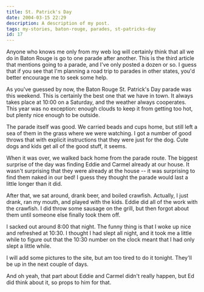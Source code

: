 ```yaml
---
title: St. Patrick's Day
date: 2004-03-15 22:29
description: A description of my post.
tags: my-stories, baton-rouge, parades, st-patricks-day
id: 17
---
```

Anyone who knows me only from my web log will certainly think that all we do in Baton Rouge is go to one parade after another.  This is the third article that mentions going to a parade, and I've only posted a dozen or so.  I guess that if you see that I'm planning a road trip to parades in other states, you'd better encourage me to seek some help.

As you've guessed by now, the Baton Rouge St. Patrick's Day parade was this weekend.  This is certainly the best one that we have in town.  It always takes place at 10:00 on a Saturday, and the weather always cooperates.  This year was no exception:  enough clouds to keep it from getting too hot, but plenty nice enough to be outside.

The parade itself was good.  We carried beads and cups home, but still left a sea of them in the grass where we were watching.  I got a number of good throws that with explicit instructions that they were just for the dog.  Cute dogs and kids get all of the good stuff, it seems.

When it was over, we walked back home from the parade route.  The biggest surprise of the day was finding Eddie and Carmel already at our house.  It wasn't surprising that they were already at the house -- it was surprising to find them naked in our bed!  I guess they thought the parade would last a little longer than it did.

After that, we sat around, drank beer, and boiled crawfish.  Actually, I just drank, ran my mouth, and played with the kids.  Eddie did all of the work with the crawfish.  I did throw some sausage on the grill, but then forgot about them until someone else finally took them off.

I sacked out around 8:00 that night.  The funny thing is that I woke up nice and refreshed at 10:30.  I thought I had slept all night, and it took me a little while to figure out that the 10:30 number on the clock meant that I had only slept a little while.  

I will add some pictures to the site, but am too tired to do it tonight.  They'll be up in the next couple of days.

And oh yeah, that part about Eddie and Carmel didn't really happen, but Ed did think about it, so props to him for that.

